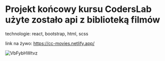 # Projekt końcowy kursu CodersLab użyte zostało api z biblioteką filmów
technologie: react, bootstrap, html, scss

link na żywo: https://cc-movies.netlify.app/

![VbFybHWtvz](https://user-images.githubusercontent.com/81171876/161404555-6ccf30d3-30b8-4812-8bee-74f50ca87fa9.jpg)
